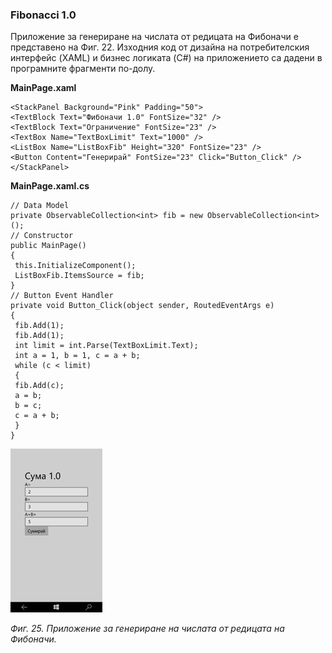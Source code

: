 ### Fibonacci 1.0

Приложение за генериране на числата от редицата на Фибоначи е представено на Фиг. 22. Изходния код от дизайна на потребителския интерфейс \(XAML\) и бизнес логиката \(C\#\) на приложението са дадени в програмните фрагменти по-долу.

**MainPage.xaml**

```
<StackPanel Background="Pink" Padding="50">
<TextBlock Text="Фибоначи 1.0" FontSize="32" />
<TextBlock Text="Ограничение" FontSize="23" />
<TextBox Name="TextBoxLimit" Text="1000" />
<ListBox Name="ListBoxFib" Height="320" FontSize="23" />
<Button Content="Генерирай" FontSize="23" Click="Button_Click" />
</StackPanel>
```

**MainPage.xaml.cs**

```
// Data Model
private ObservableCollection<int> fib = new ObservableCollection<int>();
// Constructor
public MainPage()
{
 this.InitializeComponent();
 ListBoxFib.ItemsSource = fib;
}
// Button Event Handler
private void Button_Click(object sender, RoutedEventArgs e)
{
 fib.Add(1);
 fib.Add(1);
 int limit = int.Parse(TextBoxLimit.Text);
 int a = 1, b = 1, c = a + b;
 while (c < limit)
 {
 fib.Add(c);
 a = b;
 b = c;
 c = a + b;
 }
}
```

![](/chapter1/25.png)

_Фиг. 25. Приложение за генериране на числата от редицата на Фибоначи._

